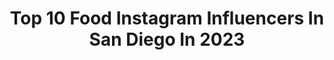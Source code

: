 ---
title: Top 10 Food Instagram Influencers In San Diego In 2023
description: >-
  Find top food Instagram influencers in San Diego in 2023. Most popular hashtags: #sandiegolife #sandiego #sponsored.
platform: Instagram
hits: 96
text_top: See the most popular Instagram accounts on inBeat.
text_bottom: Our database holds 96 Instagram influencers like this in San Diego, United States for you to work with.
profiles:
  - username: "influencersandiego"
    fullname: >-
      Mariana Costa | San Diego
    bio: >-
      🚁 | Lifestyle and Travel Influencer 🌎 | Last trips: Cartagena, Tulum, Sedona 🌴 | Living in San Diego, CA 🙏 | Trust God 📲 | Email for collabs
    location: "United States"
    followers: 12987
    engagement: 367
    commentsToLikes: 0.125654
    id: ck6u34lvmvofj0j71zrsf18cg
    verified: false
    hashtags: "#bikinibabes, #calilove, #sandiegolife, #sandiego"
  - username: "mittqueen"
    fullname: >-
      Ann Najjar
    bio: >-
      👑 #mittqueen X @venum (promo code mittqueen10) 🥊@bomber_squad_boxing_academy 🍴@fork_it_food 📍San Diego,CA
    location: "United States"
    followers: 176074
    engagement: 817
    commentsToLikes: 0.015169
    id: ck9wedzk5jtbj0j78hmt0r2rz
    verified: false
    hashtags: "#bombersquad, #mittqueen"
  - username: "n0thing"
    fullname: >-
      Jordan Gilbert
    bio: >-
      👾Pro gamer, ⛳️ Golfer, 👨🏼‍🍳 Maker of food 📍 San Diego 🥑 @trutharaee & 🍼 Caspian 💜 Twitch/Twitter/YouTube: n0thing
    location: "United States"
    followers: 137164
    engagement: 567
    commentsToLikes: 0.010288
    id: ck55jwk70xxfj0i1108ratvf7
    verified: true
    hashtags: "#gamefuelpartner, #ad, #nortongaming, #intelgamerdays"
  - username: "heytroyjohnson"
    fullname: >-
      Troy Johnson
    bio: >-
      Writer, author, TV host. Food critic, @sandiegomag. Host, @foodnetwork, @bigtennetwork. This is all very strange.
    location: "United States"
    followers: 56911
    engagement: 208
    commentsToLikes: 0.029078
    id: ck5c08qz4snma0i119x9xld7e
    verified: false
    hashtags: "#whatsfordinner"
  - username: "kalefornia_kravings"
    fullname: >-
      Caitlin | Easy & Healthy Meals
    bio: >-
      📸 Food photographer | Recipe Developer 🥑 Real food recipes 📍 San Diego, CA Sharing simple healthier eats & a few sweet treats!🤗 Link to recipes!⬇️
    location: "United States"
    followers: 19305
    engagement: 667
    commentsToLikes: 0.343153
    id: ck5bu8xbrhczn0i1105yt7b95
    verified: false
    hashtags: "#sponsored, #shrimp, #healthylunch, #simplerecipes"
  - username: "_sandiegofoodie"
    fullname: >-
      San Diego Foodie 🏝 Robin
    bio: >-
      🌮 The best food & drinks in San Diego 👥 Supporting local restaurants 🤗 DM/email for collaborations 📩 sandiegofoodie1@gmail.com
    location: "United States"
    followers: 19378
    engagement: 288
    commentsToLikes: 0.174373
    id: ck6tss6cu6jh50j71u377jkzu
    verified: false
    hashtags: ""
  - username: "amyvsfood"
    fullname: >-
      Amy Tran
    bio: >-
      Food|Fitness|Fishing San Diego ✈️ Camas
    location: "United States"
    followers: 7938
    engagement: 514
    commentsToLikes: 0.027592
    id: ckaot600vuj5g0i78voe196rx
    verified: false
    hashtags: "#geoduck, #pnw, #laketahoe, #oystering"
  - username: "firstcomeslatte"
    fullname: >-
      Kristen Mattern
    bio: >-
      🍽San Diego Food Blogger 🥨🍦🍩☕️ 🌴Life + Travel 🏰 Find me @firstcomesdisney #firstcomesdisney
    location: "United States"
    followers: 5315
    engagement: 449
    commentsToLikes: 0.047161
    id: ck9wfuzvlqm170j78sfplrg9m
    verified: false
    hashtags: "#christmas, #traderjoes, #sandiegofoodie, #supportlocal"
  - username: "anooshka_yousefasr"
    fullname: >-
      Anooshka Yousef Asre Langroudi
    bio: >-
      🎯 Quality over Quantity 👩‍💻Business Development @contestee.official 👩‍🎤Creative Designer 💄Makeup Artist 👸Model @anooshka.y.a
    location: "United States"
    followers: 47809
    engagement: 177
    commentsToLikes: 0.192663
    id: ck601vm61g9d80i14l30r64qf
    verified: false
    hashtags: "#makeup, #modeling, #coronatime, #video"
  - username: "taylereatseverything"
    fullname: >-
      Tayler Coffin | San Diego Food
    bio: >-
      🌮just a girl, standing in front of a salad, asking it to be tacos ✨social media management + food photography + consulting
    location: "United States"
    followers: 17303
    engagement: 200
    commentsToLikes: 0.040622
    id: ck14jj8f7kmsv0i19n31h95vz
    verified: false
    hashtags: "#ralphspartner, #lovemyralphs, #sponsored, #soberoctober"
---